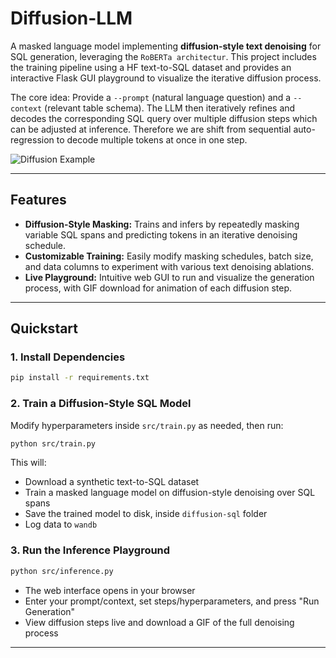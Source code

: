 # Diffusion-LLM

A masked language model implementing **diffusion-style text denoising** for SQL generation, leveraging the `RoBERTa architectur`. This project includes the training pipeline using a HF text-to-SQL dataset and provides an interactive Flask GUI playground to visualize the iterative diffusion process.

The core idea: Provide a `--prompt` (natural language question) and a `--context` (relevant table schema). The LLM then iteratively refines and decodes the corresponding SQL query over multiple diffusion steps which can be adjusted at inference. Therefore we are shift from sequential auto-regression to decode multiple tokens at once in one step.

![Diffusion Example](examples/diffusion_example.gif)

---

## Features

- **Diffusion-Style Masking:** Trains and infers by repeatedly masking variable SQL spans and predicting tokens in an iterative denoising schedule.
- **Customizable Training:** Easily modify masking schedules, batch size, and data columns to experiment with various text denoising ablations.
- **Live Playground:** Intuitive web GUI to run and visualize the generation process, with GIF download for animation of each diffusion step.

---

## Quickstart

### 1. Install Dependencies

```bash
pip install -r requirements.txt
```

### 2. Train a Diffusion-Style SQL Model

Modify hyperparameters inside `src/train.py` as needed, then run:

```bash
python src/train.py
```

This will:
- Download a synthetic text-to-SQL dataset
- Train a masked language model on diffusion-style denoising over SQL spans
- Save the trained model to disk, inside `diffusion-sql` folder
- Log data to `wandb`

### 3. Run the Inference Playground

```bash
python src/inference.py
```

- The web interface opens in your browser
- Enter your prompt/context, set steps/hyperparameters, and press "Run Generation"
- View diffusion steps live and download a GIF of the full denoising process

---
